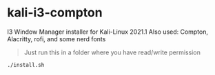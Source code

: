 # kali-i3-compton

I3 Window Manager installer for Kali-Linux 2021.1
Also used: Compton, Alacritty, rofi, and some nerd fonts

> Just run this in a folder where you have read/write permission

```bash
./install.sh
```
